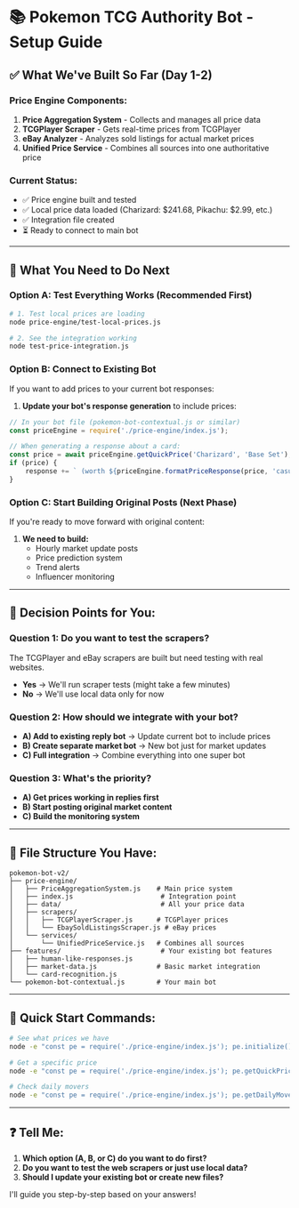 # 📚 Pokemon TCG Authority Bot - Setup Guide

## ✅ What We've Built So Far (Day 1-2)

### Price Engine Components:
1. **Price Aggregation System** - Collects and manages all price data
2. **TCGPlayer Scraper** - Gets real-time prices from TCGPlayer
3. **eBay Analyzer** - Analyzes sold listings for actual market prices
4. **Unified Price Service** - Combines all sources into one authoritative price

### Current Status:
- ✅ Price engine built and tested
- ✅ Local price data loaded (Charizard: $241.68, Pikachu: $2.99, etc.)
- ✅ Integration file created
- ⏳ Ready to connect to main bot

---

## 🎯 What You Need to Do Next

### Option A: Test Everything Works (Recommended First)
```bash
# 1. Test local prices are loading
node price-engine/test-local-prices.js

# 2. See the integration working
node test-price-integration.js
```

### Option B: Connect to Existing Bot
If you want to add prices to your current bot responses:

1. **Update your bot's response generation** to include prices:
```javascript
// In your bot file (pokemon-bot-contextual.js or similar)
const priceEngine = require('./price-engine/index.js');

// When generating a response about a card:
const price = await priceEngine.getQuickPrice('Charizard', 'Base Set');
if (price) {
    response += ` (worth ${priceEngine.formatPriceResponse(price, 'casual')})`;
}
```

### Option C: Start Building Original Posts (Next Phase)
If you're ready to move forward with original content:

1. **We need to build:**
   - Hourly market update posts
   - Price prediction system
   - Trend alerts
   - Influencer monitoring

---

## 🤔 Decision Points for You:

### Question 1: Do you want to test the scrapers?
The TCGPlayer and eBay scrapers are built but need testing with real websites.
- **Yes** → We'll run scraper tests (might take a few minutes)
- **No** → We'll use local data only for now

### Question 2: How should we integrate with your bot?
- **A) Add to existing reply bot** → Update current bot to include prices
- **B) Create separate market bot** → New bot just for market updates
- **C) Full integration** → Combine everything into one super bot

### Question 3: What's the priority?
- **A) Get prices working in replies first**
- **B) Start posting original market content**
- **C) Build the monitoring system**

---

## 📂 File Structure You Have:

```
pokemon-bot-v2/
├── price-engine/
│   ├── PriceAggregationSystem.js    # Main price system
│   ├── index.js                      # Integration point
│   ├── data/                         # All your price data
│   ├── scrapers/
│   │   ├── TCGPlayerScraper.js      # TCGPlayer prices
│   │   └── EbaySoldListingsScraper.js # eBay prices
│   └── services/
│       └── UnifiedPriceService.js   # Combines all sources
├── features/                         # Your existing bot features
│   ├── human-like-responses.js
│   ├── market-data.js               # Basic market integration
│   └── card-recognition.js
└── pokemon-bot-contextual.js        # Your main bot

```

---

## 🚀 Quick Start Commands:

```bash
# See what prices we have
node -e "const pe = require('./price-engine/index.js'); pe.initialize().then(() => console.log('Cards loaded:', pe.aggregator.priceDatabase.size))"

# Get a specific price
node -e "const pe = require('./price-engine/index.js'); pe.getQuickPrice('Charizard', 'Base').then(p => console.log('Charizard:', p))"

# Check daily movers
node -e "const pe = require('./price-engine/index.js'); pe.getDailyMovers().then(m => console.log('Movers:', m))"
```

---

## ❓ Tell Me:

1. **Which option (A, B, or C) do you want to do first?**
2. **Do you want to test the web scrapers or just use local data?**
3. **Should I update your existing bot or create new files?**

I'll guide you step-by-step based on your answers!